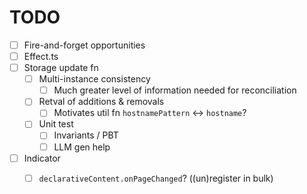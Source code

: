 # TODO
- [ ] Fire-and-forget opportunities
- [ ] Effect.ts
- [ ] Storage update fn
  - [ ] Multi-instance consistency
    - [ ] Much greater level of information needed for reconciliation
  - [ ] Retval of additions & removals
    - [ ] Motivates util fn `hostnamePattern` <-> `hostname`?
  - [ ] Unit test
    - [ ] Invariants / PBT
    - [ ] LLM gen help
- [ ] Indicator
  - [ ] `declarativeContent.onPageChanged`? ((un)register in bulk)

